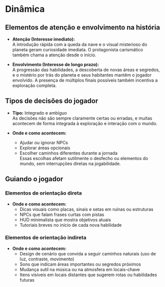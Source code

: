 # Dinâmica

## Elementos de atenção e envolvimento na história

- **Atenção (Interesse imediato):**  
  A introdução rápida com a queda da nave e o visual misterioso do planeta geram curiosidade imediata. O protagonista carismático também chama a atenção desde o início.

- **Envolvimento (Interesse de longo prazo):**  
  A progressão das habilidades, a descoberta de novas áreas e segredos, e o mistério por trás do planeta e seus habitantes mantêm o jogador envolvido. A presença de múltiplos finais possíveis também incentiva a exploração completa.

## Tipos de decisões do jogador

- **Tipo:** Integrado e ambíguo  
  As decisões não são sempre claramente certas ou erradas, e muitas acontecem de forma integrada à exploração e interação com o mundo.

- **Onde e como acontecem:**  
  - Ajudar ou ignorar NPCs  
  - Explorar áreas opcionais  
  - Escolher caminhos diferentes durante a jornada  
  Essas escolhas afetam sutilmente o desfecho ou elementos do mundo, sem interrupções diretas na jogabilidade.

## Guiando o jogador

### Elementos de orientação direta

- **Onde e como acontecem:**  
  - Dicas visuais como placas, sinais e setas em ruínas ou estruturas  
  - NPCs que falam frases curtas com pistas  
  - HUD minimalista que mostra objetivos atuais  
  - Tutoriais breves no início de cada nova habilidade

### Elementos de orientação indireta

- **Onde e como acontecem:**  
  - Design de cenário que convida a seguir caminhos naturais (uso de luz, contraste, movimento)  
  - Sons que indicam áreas importantes ou segredos próximos  
  - Mudança sutil na música ou na atmosfera em locais-chave  
  - Itens visíveis em locais distantes que sugerem rotas ou habilidades futuras
